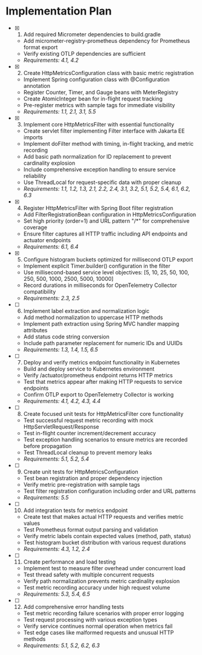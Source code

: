 # Implementation Plan

- [x] 1. Add required Micrometer dependencies to build.gradle
  - Add micrometer-registry-prometheus dependency for Prometheus format export
  - Verify existing OTLP dependencies are sufficient
  - _Requirements: 4.1, 4.2_

- [x] 2. Create HttpMetricsConfiguration class with basic metric registration
  - Implement Spring configuration class with @Configuration annotation
  - Register Counter, Timer, and Gauge beans with MeterRegistry
  - Create AtomicInteger bean for in-flight request tracking
  - Pre-register metrics with sample tags for immediate visibility
  - _Requirements: 1.1, 2.1, 3.1, 5.5_

- [x] 3. Implement core HttpMetricsFilter with essential functionality
  - Create servlet filter implementing Filter interface with Jakarta EE imports
  - Implement doFilter method with timing, in-flight tracking, and metric recording
  - Add basic path normalization for ID replacement to prevent cardinality explosion
  - Include comprehensive exception handling to ensure service reliability
  - Use ThreadLocal for request-specific data with proper cleanup
  - _Requirements: 1.1, 1.2, 1.3, 2.1, 2.2, 2.4, 3.1, 3.2, 5.1, 5.2, 5.4, 6.1, 6.2, 6.3_

- [x] 4. Register HttpMetricsFilter with Spring Boot filter registration
  - Add FilterRegistrationBean configuration in HttpMetricsConfiguration
  - Set high priority (order=1) and URL pattern "/*" for comprehensive coverage
  - Ensure filter captures all HTTP traffic including API endpoints and actuator endpoints
  - _Requirements: 6.1, 6.4_

- [x] 5. Configure histogram buckets optimized for millisecond OTLP export
  - Implement explicit Timer.builder() configuration in the filter
  - Use millisecond-based service level objectives: [5, 10, 25, 50, 100, 250, 500, 1000, 2500, 5000, 10000]
  - Record durations in milliseconds for OpenTelemetry Collector compatibility
  - _Requirements: 2.3, 2.5_

- [ ] 6. Implement label extraction and normalization logic
  - Add method normalization to uppercase HTTP methods
  - Implement path extraction using Spring MVC handler mapping attributes
  - Add status code string conversion
  - Include path parameter replacement for numeric IDs and UUIDs
  - _Requirements: 1.3, 1.4, 1.5, 6.5_

- [ ] 7. Deploy and verify metrics endpoint functionality in Kubernetes
  - Build and deploy service to Kubernetes environment
  - Verify /actuator/prometheus endpoint returns HTTP metrics
  - Test that metrics appear after making HTTP requests to service endpoints
  - Confirm OTLP export to OpenTelemetry Collector is working
  - _Requirements: 4.1, 4.2, 4.3, 4.4_

- [ ] 8. Create focused unit tests for HttpMetricsFilter core functionality
  - Test successful request metric recording with mock HttpServletRequest/Response
  - Test in-flight counter increment/decrement accuracy
  - Test exception handling scenarios to ensure metrics are recorded before propagation
  - Test ThreadLocal cleanup to prevent memory leaks
  - _Requirements: 5.1, 5.2, 5.4_

- [ ] 9. Create unit tests for HttpMetricsConfiguration
  - Test bean registration and proper dependency injection
  - Verify metric pre-registration with sample tags
  - Test filter registration configuration including order and URL patterns
  - _Requirements: 5.5_

- [ ] 10. Add integration tests for metrics endpoint
  - Create test that makes actual HTTP requests and verifies metric values
  - Test Prometheus format output parsing and validation
  - Verify metric labels contain expected values (method, path, status)
  - Test histogram bucket distribution with various request durations
  - _Requirements: 4.3, 1.2, 2.4_

- [ ] 11. Create performance and load testing
  - Implement test to measure filter overhead under concurrent load
  - Test thread safety with multiple concurrent requests
  - Verify path normalization prevents metric cardinality explosion
  - Test metric recording accuracy under high request volume
  - _Requirements: 5.3, 5.4, 6.5_

- [ ] 12. Add comprehensive error handling tests
  - Test metric recording failure scenarios with proper error logging
  - Test request processing with various exception types
  - Verify service continues normal operation when metrics fail
  - Test edge cases like malformed requests and unusual HTTP methods
  - _Requirements: 5.1, 5.2, 6.2, 6.3_